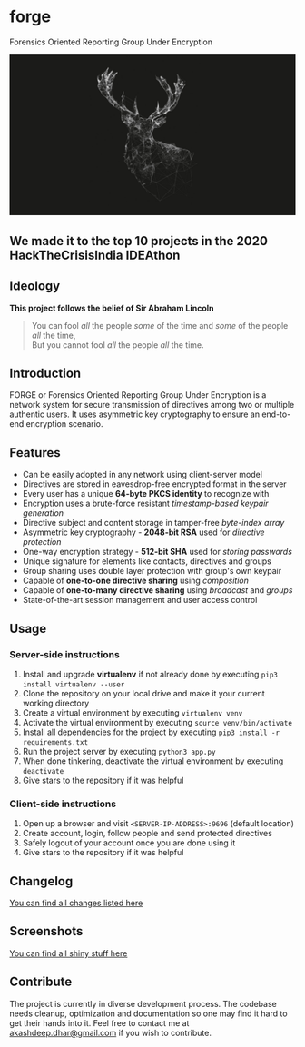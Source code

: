 # forge
Forensics Oriented Reporting Group Under Encryption

![Topic Image](pictures/introduc.jpg)

## We made it to the top 10 projects in the 2020 HackTheCrisisIndia IDEAthon

## Ideology
**This project follows the belief of Sir Abraham Lincoln**
> You can fool *all* the people *some* of the time and *some* of the people *all* the time,  
> But you cannot fool *all* the people *all* the time.

## Introduction
FORGE or Forensics Oriented Reporting Group Under Encryption is a network system for secure transmission of directives among two or multiple authentic users. It uses asymmetric key cryptography to ensure an end-to-end encryption scenario.

## Features
* Can be easily adopted in any network using client-server model
* Directives are stored in eavesdrop-free encrypted format in the server
* Every user has a unique **64-byte PKCS identity** to recognize with
* Encryption uses a brute-force resistant *timestamp-based keypair generation*
* Directive subject and content storage in tamper-free *byte-index array*
* Asymmetric key cryptography - **2048-bit RSA** used for *directive protection*
* One-way encryption strategy - **512-bit SHA** used for *storing passwords*
* Unique signature for elements like contacts, directives and groups
* Group sharing uses double layer protection with group's own keypair
* Capable of **one-to-one directive sharing** using *composition*
* Capable of **one-to-many directive sharing** using *broadcast* and *groups*
* State-of-the-art session management and user access control

## Usage

### Server-side instructions
1.  Install and upgrade **virtualenv** if not already done by executing ```pip3 install virtualenv --user```
2.  Clone the repository on your local drive and make it your current working directory
3.  Create a virtual environment by executing ```virtualenv venv```
4.  Activate the virtual environment by executing ```source venv/bin/activate```
5.  Install all dependencies for the project by executing ```pip3 install -r requirements.txt```
6.  Run the project server by executing ```python3 app.py```
7.  When done tinkering, deactivate the virtual environment by executing ```deactivate```
8.  Give stars to the repository if it was helpful

### Client-side instructions
1. Open up a browser and visit ```<SERVER-IP-ADDRESS>:9696``` (default location)
2. Create account, login, follow people and send protected directives
3. Safely logout of your account once you are done using it
4. Give stars to the repository if it was helpful

## Changelog
[You can find all changes listed here](https://github.com/t0xic0der/forge/blob/master/CHANGELOG.md)

## Screenshots
[You can find all shiny stuff here](https://github.com/t0xic0der/forge/blob/master/SCREENSHOTS.md)

## Contribute
The project is currently in diverse development process. The codebase needs cleanup, optimization and documentation so one may find it hard to get their hands into it. Feel free to contact me at akashdeep.dhar@gmail.com if you wish to contribute.
